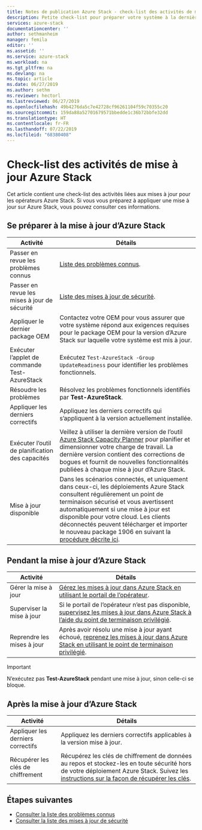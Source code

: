 ```yaml
---
title: Notes de publication Azure Stack - check-list des activités de mise à jour | Microsoft Docs
description: Petite check-list pour préparer votre système à la dernière mise à jour Azure Stack.
services: azure-stack
documentationcenter: ''
author: sethmanheim
manager: femila
editor: ''
ms.assetid: ''
ms.service: azure-stack
ms.workload: na
ms.tgt_pltfrm: na
ms.devlang: na
ms.topic: article
ms.date: 06/27/2019
ms.author: sethm
ms.reviewer: hectorl
ms.lastreviewed: 06/27/2019
ms.openlocfilehash: 49b4276da5c7e42728cf96261104f59c70355c20
ms.sourcegitcommit: 159da88a52701679571bbedde1c36b72bbfe32dd
ms.translationtype: HT
ms.contentlocale: fr-FR
ms.lasthandoff: 07/22/2019
ms.locfileid: "68380408"
---
```

# <a name="azure-stack-update-activity-checklist"></a>Check-list des activités de mise à jour Azure Stack

Cet article contient une check-list des activités liées aux mises à jour pour les opérateurs Azure Stack. Si vous vous préparez à appliquer une mise à jour sur Azure Stack, vous pouvez consulter ces informations.

## <a name="prepare-for-azure-stack-update"></a>Se préparer à la mise à jour d’Azure Stack

| Activité                     | Détails                                                   |
|------------------------------|-----------------------------------------------------------|
| Passer en revue les problèmes connus     | [Liste des problèmes connus](azure-stack-release-notes-known-issues-1906.md).                |
| Passer en revue les mises à jour de sécurité | [Liste des mises à jour de sécurité](azure-stack-release-notes-security-updates-1906.md).      |
| Appliquer le dernier package OEM | Contactez votre OEM pour vous assurer que votre système répond aux exigences requises pour le package OEM pour la version d’Azure Stack sur laquelle votre système est mis à jour. |
| Exécuter l’applet de commande Test-AzureStack     | Exécutez `Test-AzureStack -Group UpdateReadiness` pour identifier les problèmes fonctionnels.      |
| Résoudre les problèmes          | Résolvez les problèmes fonctionnels identifiés par **Test-AzureStack**.                |
| Appliquer les derniers correctifs   | Appliquez les derniers correctifs qui s’appliquent à la version actuellement installée.         |
| Exécuter l’outil de planification des capacités   | Veillez à utiliser la dernière version de l’outil [Azure Stack Capacity Planner](https://aka.ms/azstackcapacityplanner) pour planifier et dimensionner votre charge de travail. La dernière version contient des corrections de bogues et fournit de nouvelles fonctionnalités publiées à chaque mise à jour d’Azure Stack. |
| Mise à jour disponible        | Dans les scénarios connectés, et uniquement dans ceux-ci, les déploiements Azure Stack consultent régulièrement un point de terminaison sécurisé et vous avertissent automatiquement si une mise à jour est disponible pour votre cloud. Les clients déconnectés peuvent télécharger et importer le nouveau package 1906 en suivant la [procédure décrite ici](azure-stack-apply-updates.md). |


## <a name="during-azure-stack-update"></a>Pendant la mise à jour d’Azure Stack

| Activité              | Détails                                                                          |
|-----------------------|----------------------------------------------------------------------------------|
| Gérer la mise à jour         | [Gérez les mises à jour dans Azure Stack en utilisant le portail de l’opérateur](azure-stack-updates.md). |
| Superviser la mise à jour        | Si le portail de l’opérateur n’est pas disponible, [supervisez les mises à jour dans Azure Stack à l’aide du point de terminaison privilégié](azure-stack-monitor-update.md). |
| Reprendre les mises à jour            | Après avoir résolu une mise à jour ayant échoué, [reprenez les mises à jour dans Azure Stack en utilisant le point de terminaison privilégié](azure-stack-monitor-update.md). |

> [!IMPORTANT]  
> N’exécutez pas **Test-AzureStack** pendant une mise à jour, sinon celle-ci se bloque.

## <a name="after-azure-stack-update"></a>Après la mise à jour d’Azure Stack

| Activité              | Détails                                                                          |
|-----------------------|----------------------------------------------------------------------------------|
| Appliquer les derniers correctifs | Appliquez les derniers correctifs applicables à la version mise à jour.                          |
| Récupérer les clés de chiffrement | Récupérez les clés de chiffrement de données au repos et stockez-les en toute sécurité hors de votre déploiement Azure Stack. Suivez les [instructions sur la façon de récupérer les clés](azure-stack-security-bitlocker.md). |

## <a name="next-steps"></a>Étapes suivantes

- [Consulter la liste des problèmes connus](azure-stack-release-notes-known-issues-1906.md)
- [Consulter la liste des mises à jour de sécurité](azure-stack-release-notes-security-updates-1906.md)
